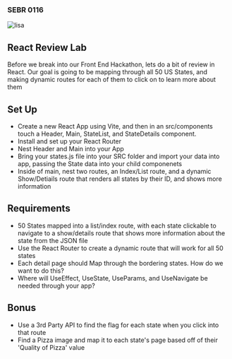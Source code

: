 ### SEBR 0116

![lisa](https://m.media-amazon.com/images/M/MV5BMDVkZDIxN2EtMDY0Ny00OGM0LThlNzYtYTEyNzRhNGQ1NzlmXkEyXkFqcGdeQXVyNjU0NTU2Mjc@._V1_.jpg)

## React Review Lab

Before we break into our Front End Hackathon, lets do a bit of review in React. Our goal is going to be mapping through all 50 US States, and making dynamic routes for each of them to click on to learn more about them

## Set Up

- Create a new React App using Vite, and then in an src/components touch a Header, Main, StateList, and StateDetails component.
- Install and set up your React Router
- Nest Header and Main into your App
- Bring your states.js file into your SRC folder and import your data into app, passing the State data into your child componenets
- Inside of main, nest two routes, an Index/List route, and a dynamic Show/Detiails route that renders all states by their ID, and shows more information

## Requirements
- 50 States mapped into a list/index route, with each state clickable to navigate to a show/details route that shows more information about the state from the JSON file
- Use the React Router to create a dynamic route that will work for all 50 states
- Each detail page should Map through the bordering states. How do we want to do this?
- Where will UseEffect, UseState, UseParams, and UseNavigate be needed through your app?

## Bonus
- Use a 3rd Party API to find the flag for each state when you click into that route
- Find a Pizza image and map it to each state's page based off of their 'Quality of Pizza' value
